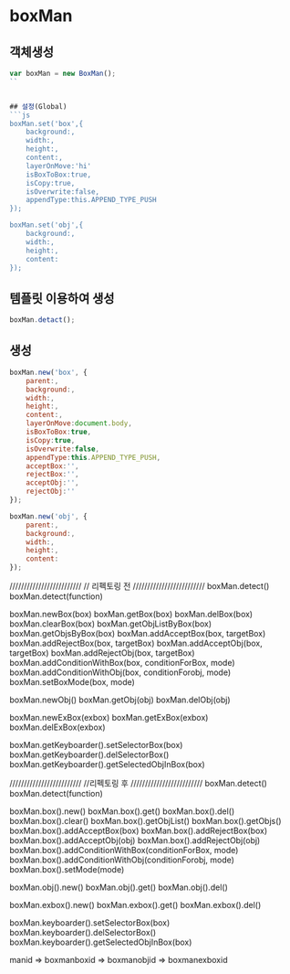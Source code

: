 # boxMan






## 객체생성
```js
var boxMan = new BoxMan();
``


## 설정(Global)
```js
boxMan.set('box',{
	background:,
	width:,
	height:,
	content:,
	layerOnMove:'hi'
    isBoxToBox:true,
    isCopy:true,
    isOverwrite:false,    
    appendType:this.APPEND_TYPE_PUSH
});

boxMan.set('obj',{
	background:,
	width:,
	height:,
	content:
});
```


## 템플릿 이용하여 생성
```js
boxMan.detact();
```



## 생성
```js
boxMan.new('box', {
	parent:,
	background:,
	width:,
	height:,
	content:,
	layerOnMove:document.body,
	isBoxToBox:true,
    isCopy:true,
    isOverwrite:false,
    appendType:this.APPEND_TYPE_PUSH,
	acceptBox:'',
	rejectBox:'',
	acceptObj:'',
	rejectObj:''	
});

boxMan.new('obj', {
	parent:,
	background:,
	width:,
	height:,
	content:
});
```


/////////////////////////
// 리펙토링 전
/////////////////////////
boxMan.detect()
boxMan.detect(function)

boxMan.newBox(box)
boxMan.getBox(box)
boxMan.delBox(box)
boxMan.clearBox(box)
boxMan.getObjListByBox(box)
boxMan.getObjsByBox(box)
boxMan.addAcceptBox(box, targetBox)
boxMan.addRejectBox(box, targetBox)
boxMan.addAcceptObj(box, targetBox)
boxMan.addRejectObj(box, targetBox)
boxMan.addConditionWithBox(box, conditionForBox, mode)
boxMan.addConditionWithObj(box, conditionForobj, mode)
boxMan.setBoxMode(box, mode)

boxMan.newObj()
boxMan.getObj(obj)
boxMan.delObj(obj)

boxMan.newExBox(exbox)
boxMan.getExBox(exbox)
boxMan.delExBox(exbox)

boxMan.getKeyboarder().setSelectorBox(box)
boxMan.getKeyboarder().delSelectorBox()
boxMan.getKeyboarder().getSelectedObjInBox(box)



/////////////////////////
//리펙토링 후
/////////////////////////
boxMan.detect()
boxMan.detect(function)

boxMan.box().new()
boxMan.box().get()
boxMan.box().del()
boxMan.box().clear()
boxMan.box().getObjList()
boxMan.box().getObjs()
boxMan.box().addAcceptBox(box)
boxMan.box().addRejectBox(box)
boxMan.box().addAcceptObj(obj)
boxMan.box().addRejectObj(obj)
boxMan.box().addConditionWithBox(conditionForBox, mode)
boxMan.box().addConditionWithObj(conditionForobj, mode)
boxMan.box().setMode(mode)

boxMan.obj().new()
boxMan.obj().get()
boxMan.obj().del()

boxMan.exbox().new()
boxMan.exbox().get()
boxMan.exbox().del()

boxMan.keyboarder().setSelectorBox(box)
boxMan.keyboarder().delSelectorBox()
boxMan.keyboarder().getSelectedObjInBox(box)

manid 
=> boxmanboxid
=> boxmanobjid
=> boxmanexboxid